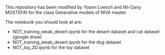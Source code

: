 This repository has been modified by Yoann Loesch and Nil-Dany MOSTEFAI for the class Generative models of MVA master.


The notebook you should look at are:
* NOT_training_weak_desert.ipynb for the desert dataset and cat dataset (google draw)
* NOT_training_weak_desert.ipynb for the dog dataset
* NOT_toy_2D.ipynb for the toy dataset